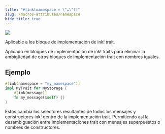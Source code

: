 ```yaml
---
title: "#[ink(namespace = \"…\")]"
slug: /macros-attributes/namespace
hide_title: true
---
```


<img src="/img/title/text/namespace.svg" className="titlePic" />

Aplicable a los bloque de implementación de ink! trait.

Aplicado en bloques de implementación de ink! traits para eliminar la ambigüedad de otros
bloques de implementación trait con nombres iguales.

## Ejemplo

```rust
#[ink(namespace = "my_namespace")]
impl MyTrait for MyStorage {
    #[ink(message)]
    fn my_message(&self) {}
}
```
Estos cambia los selectores resultantes de todos los mensajes y  constructores ink! dentro de la implementación trait.
Permitiendo así la desambiguación entre implementaciones trait con mensajes superpuestos o nombres de constructores.
